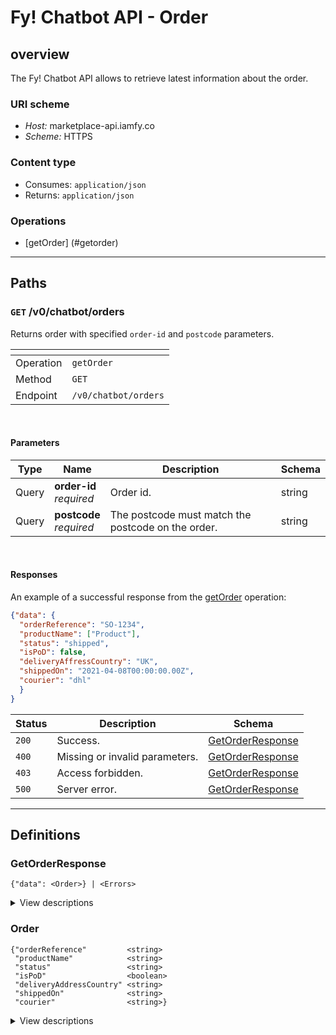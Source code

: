 # Fy! Chatbot API - Order

## overview
<a name="overview"></a>
The Fy! Chatbot API allows to retrieve latest information about the order.

### URI scheme
* *Host:* marketplace-api.iamfy.co
* *Scheme:* HTTPS

### Content type
* Consumes: `application/json`
* Returns: `application/json`

### Operations
* [getOrder] (#getorder)

----

<a name="paths"></a>
## Paths

<a name="getorder"></a>
### `GET` /v0/chatbot/orders

Returns order with specified `order-id` and `postcode` parameters.

|<!--  -->|<!--  -->|
|-|-|
|Operation|`getOrder`|
|Method|`GET`|
|Endpoint|`/v0/chatbot/orders`|
<br>

#### Parameters

|Type|Name|Description|Schema|
|-|-|-|-|
|Query|**order-id** <br>*required*|Order id.|string|
|Query|**postcode** <br>*required*|The postcode must match the postcode on the order. |string|
<br>

#### Responses

An example of a successful response from the [getOrder](#getorder) operation:

```json
{"data": {
  "orderReference": "SO-1234",
  "productName": ["Product"],
  "status": "shipped",
  "isPoD": false,
  "deliveryAffressCountry": "UK",
  "shippedOn": "2021-04-08T00:00:00.00Z",
  "courier": "dhl"
  }
}
```

|Status|Description|Schema|
|-|-|-|
|`200`|Success.|[GetOrderResponse](#getordersresponse)|
|`400`|Missing or invalid parameters.|[GetOrderResponse](#getordersresponse)|
|`403`|Access forbidden.|[GetOrderResponse](#getordersresponse)|
|`500`|Server error.|[GetOrderResponse](#getordersresponse)|

----

## Definitions
<a name="definitions"></a>

### GetOrderResponse
<a name="getordersresponse"></a>

```
{"data": <Order>} | <Errors>
```

<details>
  <summary>View descriptions</summary>
  
|Name|Description|Schema|
|-|-|-|
|**payload**    <br>*optional*|The payload for the getOrder operation.|[Order](#order)|
|**errors**     <br>*optional*|One or more unexpected errors which occurred during the getOrder operation.|-|

</details>

### Order
<a name="order"></a>

```
{"orderReference"         <string>
 "productName"            <string>
 "status"                 <string>
 "isPoD"                  <boolean>
 "deliveryAddressCountry" <string>
 "shippedOn"              <string>
 "courier"                <string>}
```

<details>
  <summary>View descriptions</summary>
  
|Name|Description|Schema|
|-|-|-|
|**orderReference**         <br>*required*|The reference for a specific Fy! order: an "SO-" prefix followed by a series of numbers. |string|
|**productName**            <br>*optional*|Name for one or more products associated with the order. |string|
|**status**                 <br>*optional*|The order's current status.|string|
|**isPoD**                  <br>*required*|Flag to indicate is order has PoD products or not.|string|
|**deliveryAddressCountry** <br>*required*|The recipient's country.|string|
|**shippedOn**              <br>*optional*|The (ISO-8601) datetime when the order was shipped.|string|
|**courier**                <br>*optional*|Courier name.|string|

</details>

